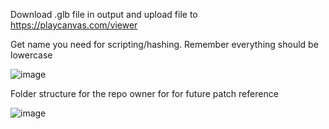 Download .glb file in output and upload file to https://playcanvas.com/viewer

Get name you need for scripting/hashing. Remember everything should be lowercase

![image](https://github.com/QuePast/leagueskeletons/assets/8728328/8e8c3aae-e39c-4f9a-add5-8908b4b43b41)



Folder structure for the repo owner for for future patch reference

![image](https://github.com/QuePast/leagueskeletons/assets/8728328/6f57c3b8-5711-4598-99b6-4bbccf6b7371)
